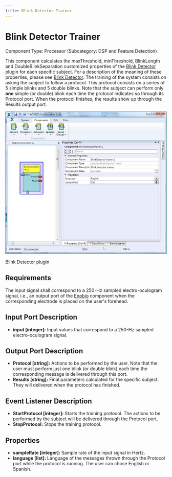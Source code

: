 ```yaml
---
title: Blink Detector Trainer
---
```


# Blink Detector Trainer

Component Type: Processor (Subcategory: DSP and Feature Detection)

This component calculates the maxThreshold, minThreshold, BlinkLength and DoubleBlinkSeparation customized properties of the [Blink Detector][1] plugin for each specific subject. For a description of the meaning of these properties, please see [Blink Detector][2]. The training of the system consists on asking the subject to follow a protocol. This protocol consists on a series of 5 simple blinks and 5 double blinks. Note that the subject can perform only **one** simple (or double) blink each time the protocol indicates so through its Protocol port. When the protocol finishes, the results show up through the Results output port.

![Screenshot: Blink Detector Trainer plugin](img/blinkdetectortrainer.jpg "Screenshot: Blink Detector Trainer plugin")

Blink Detector plugin

## Requirements

The input signal shall correspond to a 250-Hz sampled electro-oculogram signal, i.e., an output port of the [Enobio][3] component when the corresponding electrode is placed on the user's forehead.

## Input Port Description

*   **input \[integer\]:** Input values that correspond to a 250-Hz sampled electro-oculogram signal.

## Output Port Description

*   **Protocol \[string\]:** Actions to be performed by the user. Note that the user must perform just one blink (or double blink) each time the corresponding message is delivered through this port.
*   **Results \[string\]:** Final parameters calculated for the specific subject. They will delivered when the protocol has finished.

## Event Listener Description

*   **StartProtocol \[integer\]:** Starts the training protocol. The actions to be performed by the subject will be delivered through the Protocol port.
*   **StopProtocol:** Stops the training protocol.

## Properties

*   **sampleRate \[integer\]:** Sample rate of the input signal in Hertz.
*   **language \[list\]:** Language of the messages thrown through the Protocol port while the protocol is running. The user can chose English or Spanish.

[1]: ../processors/BlinkDetector.htm
[2]: ../processors/BlinkDetector.htm
[3]: ../sensors/Enobio.htm